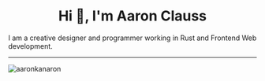 <h1 align="center">Hi 👋, I'm Aaron Clauss</h1>
<p align="left">I am a creative designer and programmer working in Rust and Frontend Web development.</p>
<hr>
<p><img align="center" src="https://github-readme-stats.vercel.app/api/top-langs?username=aaronkanaron&show_icons=true&theme=radical&locale=en&layout=compact" alt="aaronkanaron" /></p>

<!---
AaronKanaron/AaronKanaron is a ✨ special ✨ repository because its `README.md` (this file) appears on your GitHub profile.
You can click the Preview link to take a look at your changes.
--->
